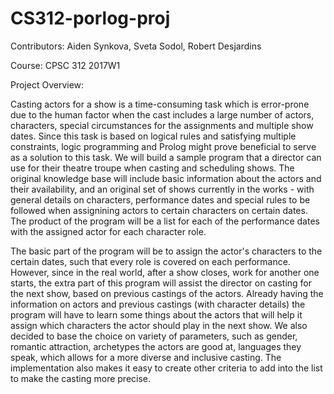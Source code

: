 # CS312-porlog-proj
Contributors: Aiden Synkova, Sveta Sodol, Robert Desjardins
</p>Course: CPSC 312 2017W1

</p> Project Overview:

</p>Casting actors for a show is a time-consuming task which is error-prone due to the human factor when the cast includes a large number of actors, characters, special circumstances for the assignments and multiple show dates. Since this task is based on logical rules and satisfying multiple constraints, logic programming and Prolog might prove beneficial to serve as a solution to this task. We will build a sample program that a director can use for their theatre troupe when casting and scheduling shows. The original knowledge base will include basic information about the actors and their availability, and an original set of shows currently in the works - with general details on characters, performance dates and special rules to be followed when assignining actors to certain characters on certain dates. The product of the program will be a list for each of the performance dates with the assigned actor for each character role. </p>

</p>The basic part of the program will be to assign the actor's characters to the certain dates, such that every role is covered on each performance. However, since in the real world, after a show closes, work for another one starts, the extra part of this program will assist the director on casting for the next show, based on previous castings of the actors. Already having the information on actors and previous castings (with character details) the program will have to learn some things about the actors that will help it assign which characters the actor should play in the next show. We also decided to base the choice on variety of parameters, such as gender, romantic attraction, archetypes the actors are good at, languages they speak, which allows for a more diverse and inclusive casting. The implementation also makes it easy to create other criteria to add into the list to make the casting more precise. 
